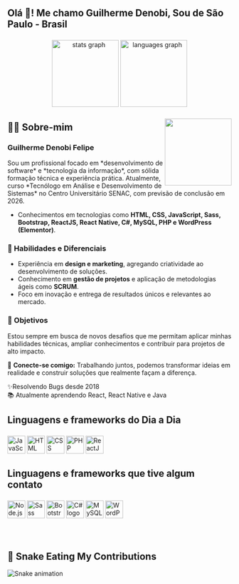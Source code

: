 <h2 align="left">Olá 👋! Me chamo Guilherme Denobi, Sou de São Paulo - Brasil</h2>

###

<div align="center">
  <img src="https://github-readme-stats.vercel.app/api?username=Denobi&hide=html&hide_rank=true&show_icons=true&include_all_commits=true&count_private=true&disable_animations=false&theme=dark&locale=pt-br&hide_border=false" height="150" alt="stats graph"  />
  <img src="https://github-readme-stats.vercel.app/api/top-langs?username=Denobi&locale=pt-br&hide_title=false&layout=compact&card_width=320&langs_count=5&theme=dark&hide_border=false" height="150" alt="languages graph"  />
</div>

###

<img align="right" height="150"  src="https://avatars.githubusercontent.com/u/34285566?v=4"  />

###

<h2 align="left">👨‍💻 Sobre-mim</h2> 

### Guilherme Denobi Felipe  

<p>Sou um profissional focado em *desenvolvimento de software* e *tecnologia da informação*, com sólida formação técnica e experiência prática. Atualmente, curso *Tecnólogo em Análise e Desenvolvimento de Sistemas* no Centro Universitário SENAC, com previsão de conclusão em 2026.  </p>
  
- Conhecimentos em tecnologias como **HTML, CSS, JavaScript, Sass, Bootstrap, ReactJS, React Native, C#, MySQL, PHP e WordPress (Elementor)**.  

### 🎯 Habilidades e Diferenciais  
- Experiência em **design e marketing**, agregando criatividade ao desenvolvimento de soluções.  
- Conhecimento em **gestão de projetos** e aplicação de metodologias ágeis como **SCRUM**.  
- Foco em inovação e entrega de resultados únicos e relevantes ao mercado.  

### 🚀 Objetivos  
Estou sempre em busca de novos desafios que me permitam aplicar minhas habilidades técnicas, ampliar conhecimentos e contribuir para projetos de alto impacto.  

👔 **Conecte-se comigo:** Trabalhando juntos, podemos transformar ideias em realidade e construir soluções que realmente façam a diferença.  

<p align="left">✨Resolvendo Bugs desde 2018 <br>📚 Atualmente aprendendo React, React Native e Java</p>

###

<h2 align="left">Linguagens e frameworks do Dia a Dia</h2>

###

<div align="left">
<img src="https://cdn.jsdelivr.net/gh/devicons/devicon/icons/javascript/javascript-original.svg" height="40" alt="JavaScript logo" />
<img src="https://cdn.jsdelivr.net/gh/devicons/devicon/icons/html5/html5-original.svg" height="40" alt="HTML logo" /> 
<img src="https://cdn.jsdelivr.net/gh/devicons/devicon/icons/css3/css3-original.svg" height="40" alt="CSS logo" /> 
<img src="https://cdn.jsdelivr.net/gh/devicons/devicon/icons/php/php-original.svg" height="40" alt="PHP logo" /> 
<img src="https://cdn.jsdelivr.net/gh/devicons/devicon/icons/react/react-original.svg" height="40" alt="ReactJS logo" />

</div>

###

<h2 align="left">Linguagens e frameworks que tive algum contato</h2>

###

<div align="left">
<img src="https://cdn.jsdelivr.net/gh/devicons/devicon/icons/nodejs/nodejs-original.svg" height="40" alt="Node.js logo" /> 
<img src="https://cdn.jsdelivr.net/gh/devicons/devicon/icons/sass/sass-original.svg" height="40" alt="Sass logo" /> 
<img src="https://cdn.jsdelivr.net/gh/devicons/devicon/icons/bootstrap/bootstrap-original.svg" height="40" alt="Bootstrap logo" />
<img src="https://cdn.jsdelivr.net/gh/devicons/devicon/icons/csharp/csharp-original.svg" height="40" alt="C# logo" /> 
<img src="https://cdn.jsdelivr.net/gh/devicons/devicon/icons/mysql/mysql-original.svg" height="40" alt="MySQL logo" /> 
<img src="https://cdn.jsdelivr.net/gh/devicons/devicon/icons/wordpress/wordpress-original.svg" height="40" alt="WordPress logo" />
</div>

###

<br clear="both">

## 🐍 Snake Eating My Contributions  

![Snake animation](https://github.com/Denobi/cobra.svg)


###
